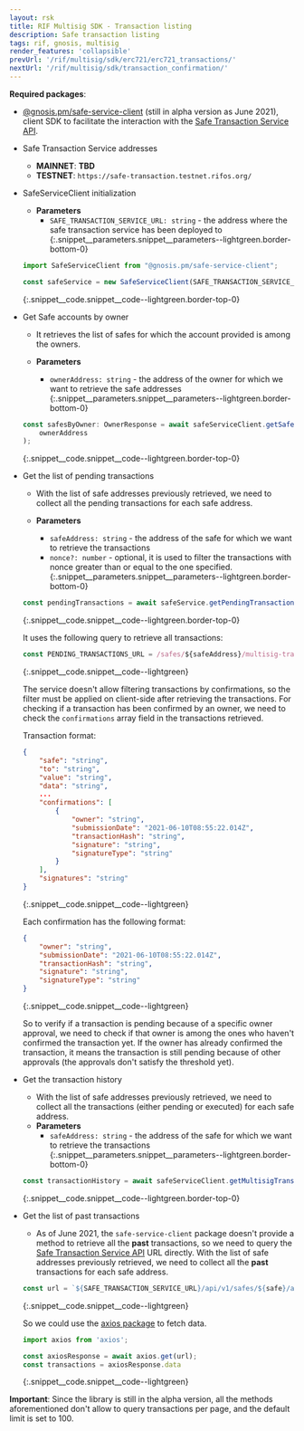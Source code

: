 ```yaml
---
layout: rsk
title: RIF Multisig SDK - Transaction listing
description: Safe transaction listing 
tags: rif, gnosis, multisig
render_features: 'collapsible'
prevUrl: '/rif/multisig/sdk/erc721/erc721_transactions/'
nextUrl: '/rif/multisig/sdk/transaction_confirmation/'
---
```


**Required packages**:

- [@gnosis.pm/safe-service-client](https://www.npmjs.com/package/@gnosis.pm/safe-service-client) (still in alpha version as June 2021), client SDK to facilitate the interaction with the [Safe Transaction Service API](https://github.com/gnosis/safe-transaction-service).

[](#top "collapsible")
- Safe Transaction Service addresses
    * **MAINNET**: **TBD**
    * **TESTNET**: `https://safe-transaction.testnet.rifos.org/`

- SafeServiceClient initialization
    * **Parameters**
        - `SAFE_TRANSACTION_SERVICE_URL: string` - the address where the safe transaction service has been deployed to
    {:.snippet__parameters.snippet__parameters--lightgreen.border-bottom-0}

    ```ts
    import SafeServiceClient from "@gnosis.pm/safe-service-client";

    const safeService = new SafeServiceClient(SAFE_TRANSACTION_SERVICE_URL)
    ```
    {:.snippet__code.snippet__code--lightgreen.border-top-0}

- Get Safe accounts by owner
    * It retrieves the list of safes for which the account provided is among the owners.

    * **Parameters**
        - `ownerAddress: string` - the address of the owner for which we want to retrieve the safe addresses
    {:.snippet__parameters.snippet__parameters--lightgreen.border-bottom-0}

    ```ts
    const safesByOwner: OwnerResponse = await safeServiceClient.getSafesByOwner(
        ownerAddress
    );
    ```
    {:.snippet__code.snippet__code--lightgreen.border-top-0}

- Get the list of pending transactions
    * With the list of safe addresses previously retrieved, we need to collect all the pending transactions for each safe address.

    * **Parameters**
        - `safeAddress: string` - the address of the safe for which we want to retrieve the transactions
        - `nonce?: number` - optional, it is used to filter the transactions with nonce greater than or equal to the one specified.
    {:.snippet__parameters.snippet__parameters--lightgreen.border-bottom-0}

    ```ts
    const pendingTransactions = await safeService.getPendingTransactions(safeAddress);
    ```
    {:.snippet__code.snippet__code--lightgreen.border-top-0}

    It uses the following query to retrieve all transactions:

    ```ts
    const PENDING_TRANSACTIONS_URL = /safes/${safeAddress}/multisig-transactions/?executed=false&nonce__gte=${nonce}`
    ```
    {:.snippet__code.snippet__code--lightgreen}

    The service doesn't allow filtering transactions by confirmations, so the filter must be applied on client-side after retrieving the transactions.
    For checking if a transaction has been confirmed by an owner, we need to check the `confirmations` array field in the transactions retrieved.

    Transaction format:

    ```json
    {
        "safe": "string",
        "to": "string",
        "value": "string",
        "data": "string",
        ...
        "confirmations": [
            {
                "owner": "string",
                "submissionDate": "2021-06-10T08:55:22.014Z",
                "transactionHash": "string",
                "signature": "string",
                "signatureType": "string"
            }
        ],
        "signatures": "string"
    }
    ```
    {:.snippet__code.snippet__code--lightgreen}

    Each confirmation has the following format:

    ```json
    {
        "owner": "string",
        "submissionDate": "2021-06-10T08:55:22.014Z",
        "transactionHash": "string",
        "signature": "string",
        "signatureType": "string"
    }
    ```
    {:.snippet__code.snippet__code--lightgreen}

    So to verify if a transaction is pending because of a specific owner approval, we need to check if that owner is among the ones who haven't confirmed the transaction yet. If the owner has already confirmed the transaction, it means the transaction is still pending because of other approvals (the approvals don't satisfy the threshold yet).

- Get the transaction history
    * With the list of safe addresses previously retrieved, we need to collect all the transactions (either pending or executed) for each safe address.
    * **Parameters**
        - `safeAddress: string` - the address of the safe for which we want to retrieve the transactions
    {:.snippet__parameters.snippet__parameters--lightgreen.border-bottom-0}

    ```ts
    const transactionHistory = await safeServiceClient.getMultisigTransactions(safeAddress)
    ```
    {:.snippet__code.snippet__code--lightgreen.border-top-0}

* Get the list of past transactions
    * As of June 2021, the `safe-service-client` package doesn't provide a method to retrieve all the **past** transactions, so we need to query the [Safe Transaction Service API](https://github.com/gnosis/safe-transaction-service) URL directly. 
    With the list of safe addresses previously retrieved, we need to collect all the **past** transactions for each safe address.

    ```ts
    const url = `${SAFE_TRANSACTION_SERVICE_URL}/api/v1/safes/${safe}/all-transactions/?queued=false&executed=true`;
    ```
    {:.snippet__code.snippet__code--lightgreen}

    So we could use the [axios package](https://github.com/axios/axios#axios) to fetch data.

    ```ts
    import axios from 'axios';

    const axiosResponse = await axios.get(url);
    const transactions = axiosResponse.data
    ```
    {:.snippet__code.snippet__code--lightgreen}

**Important**: Since the library is still in the alpha version, all the methods aforementioned don't allow to query transactions per page, and the default limit is set to 100.
